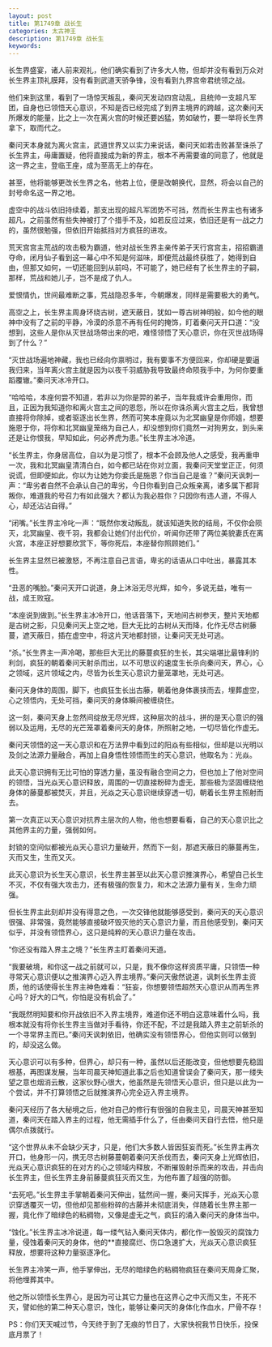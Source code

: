 ```yaml
---
layout: post
title: 第1749章 战长生
categories: 太古神王
description: 第1749章 战长生
keywords:
---
```


长生界盛宴，诸人前来观礼，他们确实看到了许多大人物，但却并没有看到万众对长生界主顶礼膜拜，没有看到武道天骄争锋，没有看到九界宫帝君统领之战。

他们来到这里，看到了一场惊天叛乱，秦问天发动四宫动乱，且统帅一支超凡军团，自身也已领悟天心意识，不知是否已经完成了到界主境界的跨越，这次秦问天所爆发的能量，比之上一次在离火宫的时候还要凶猛，势如破竹，要一举将长生界拿下，取而代之。

秦问天本身就为离火宫主，武道世界又以实力来说话，秦问天如若击败甚至诛杀了长生界主，毋庸置疑，他将直接成为新的界主，根本不再需要谁的同意了，他就是这一界之主，登临王座，成为至高无上的存在。

甚至，他将能够更改长生界之名，他若上位，便是改朝换代，显然，将会以自己的封号命名这一界之地。

虚空中的战斗依旧持续着，那支出现的超凡军团势不可挡，然而长生界主也有诸多超凡，之前虽然有些失神被打了个措手不及，如若反应过来，依旧还是有一战之力的，虽然很勉强，但依旧开始抵挡对方疯狂的进攻。

荒天宫宫主荒战的攻击极为霸道，他对战长生界主亲传弟子天行宫宫主，招招霸道夺命，闭月仙子看到这一幕心中不知是何滋味，即便荒战最终获胜了，她得到自由，但那又如何，一切还能回到从前吗，不可能了，她已经有了长生界主的子嗣，那样，荒战和她儿子，岂不是成了仇人。

爱恨情仇，世间最难断之事，荒战隐忍多年，今朝爆发，同样是需要极大的勇气。

高空之上，长生界主周身环绕古树，遮天蔽日，犹如一尊古树神明般，如今他的眼神中没有了之前的平静，冷漠的杀意不再有任何的掩饰，盯着秦问天开口道：“没想到，这些人是你从灭世战场带出来的吧，难怪领悟了天心意识，你在灭世战场得到了什么？”

“灭世战场遍地神藏，我也已经向你禀明过，我有要事不方便回来，你却硬是要逼我归来，当年离火宫主就是因为以夜千羽威胁我导致最终命陨我手中，为何你要重蹈覆辙。”秦问天冰冷开口。

“哈哈哈，本座何尝不知道，若非以为你是羿的弟子，当年我或许会重用你，而且，正因为我知道你和离火宫主之间的恩怨，所以在你诛杀离火宫主之后，我曾想直接将你除掉，或者驱逐出长生界，然而可笑本座竟以为北冥幽皇是你师姐，想要施恩于你，将你和北冥幽皇笼络为自己人，却没想到你们竟然一对狗男女，到头来还是让你恨我，早知如此，何必养虎为患。”长生界主冰冷道。

“长生界主，你身居高位，自以为是习惯了，根本不会顾及他人之感受，我再重申一次，我和北冥幽皇清清白白，如今都已站在你对立面，我秦问天堂堂正正，何须说谎，但即便如此，你以为让她为你妾氏是施恩？你当自己是谁？”秦问天讽刺一声：“卑劣者自然不会承认自己的卑劣，今日你看到自己众叛亲离，诸多属下都背叛你，难道我的号召力有如此强大？都认为我必胜你？只因你有违人道，不得人心，却还沾沾自得。”

“闭嘴。”长生界主冷叱一声：“既然你发动叛乱，就该知道失败的结局，不仅你会陨灭，北冥幽皇、夜千羽，我都会让她们付出代价，听闻你还带了两位美貌妻氏在离火宫，本座正好想要欣赏下，等你死后，本座替你照顾她们。”

长生界主显然已被激怒，不再注意自己言语，卑劣的话语从口中吐出，暴露其本性。

“丑恶的嘴脸。”秦问天开口说道，身上沐浴无尽光辉，如今，多说无益，唯有一战，成王败寇。

“本座说到做到。”长生界主冰冷开口，他话音落下，天地间古树参天，整片天地都是古树之影，只见秦问天上空之地，巨大无比的古树从天而降，化作无尽古树藤蔓，遮天蔽日，插在虚空中，将这片天地都封锁，让秦问天无处可逃。

“杀。”长生界主一声冷喝，那些巨大无比的藤蔓疯狂的生长，其尖端堪比最锋利的利剑，疯狂的朝着秦问天射杀而出，以不可思议的速度生长杀向秦问天，界心，心之领域，这片领域之内，尽皆为长生天心意识力量笼罩地，无处可逃。

秦问天身体的周围，脚下，也疯狂生长出古藤，朝着他身体裹挟而去，埋葬虚空，心之领悟内，无处可挡，秦问天的身体瞬间被缠绕住。

这一刻，秦问天身上忽然间绽放无尽光辉，这种层次的战斗，拼的是天心意识的强弱以及运用，无尽的光芒笼罩着秦问天的身体，所照射之地，一切尽皆化作虚无。

秦问天领悟的这一天心意识和在万法界中看到过的阳焱有些相似，但却是以光明以及剑之法源力量融合，再加上自身悟性领悟而生的天心意识，他取名为：光焱。

此天心意识拥有无比可怕的穿透力量，虽没有融合空间之力，但也加上了他对空间的领悟，当光焱天心意识释放，周围的一切直接粉碎为虚无，那些极为坚固缠绕他身体的藤蔓都被焚灭，并且，光焱之天心意识继续穿透一切，朝着长生界主照射而去。

第一次真正以天心意识对抗界主层次的人物，他也想要看看，自己的天心意识比之其他界主的力量，强弱如何。

封锁的空间似都被光焱天心意识力量破开，然而下一刻，那遮天蔽日的藤蔓再生，灭而又生，生而又灭。

此天心意识为长生天心意识，长生界主甚至以此天心意识推演界心，希望自己长生不灭，不仅有强大攻击力，还有极强的恢复力，和木之法源力量有关，生命力顽强。

但长生界主此刻却并没有得意之色，一次交锋他就能够感受到，秦问天的天心意识很强、非常强，竟然能够直接破坏毁灭他的天心意识力量，而且他感受到，秦问天似乎，并没有领悟界心，这只是纯粹的天心意识力量在攻击。

“你还没有踏入界主之境？”长生界主盯着秦问天道。

“我要破境，和你这一战之前就可以，只是，我不像你这样资质平庸，只领悟一种寻常天心意识便以之推演界心迈入界主境界。”秦问天傲然说道，讽刺长生界主资质，他的话使得长生界主神色难看：“狂妄，你想要领悟超然天心意识从而再生界心吗？好大的口气，你怕是没有机会了。”

“我既然明知要和你开战依旧不入界主境界，难道你还不明白这意味着什么吗，我根本就没有将你长生界主当做对手看待，你还不配，不过是我踏入界主之前斩杀的一个寻常界主而已。”秦问天讽刺依旧，他确实没有领悟界心，但他实则可以做到的，却没这么做。

天心意识可以有多种，但界心，却只有一种，虽然以后还能改变，但他想要先稳固根基，再图谋发展，当年司晨天神知道此事之后也知道曾误会了秦问天，那一缕失望之意也烟消云散，这家伙野心很大，他虽然是先领悟天心意识，但只是以此为一个尝试，并不打算领悟之后就推演界心完全迈入界主境界。

秦问天经历了各大秘境之后，他对自己的修行有很强的自我主见，司晨天神甚至知道，秦问天在踏入界主的过程，他无需插手什么了，任由秦问天自行去悟，他只是偶尔点拨就行。

“这个世界从未不会缺少天才，只是，他们大多数人皆因狂妄而死。”长生界主再次开口，他身形一闪，携无尽古树藤蔓朝着秦问天杀伐而去，秦问天身上光辉依旧，光焱天心意识疯狂的在对方的心之领域内释放，不断摧毁射杀而来的攻击，并击向长生界主，但长生界主身前藤蔓疯狂灭而又生，为他布置了超强的防御。

“去死吧。”长生界主手掌朝着秦问天伸出，猛然间一握，秦问天挥手，光焱天心意识穿透覆灭一切，但他却见那些粉碎的古藤并未彻底消失，伴随着长生界主那一握，竟化作了暗绿色的粘稠物，又像是虚无之气，疯狂的涌入秦问天的身体当中。

“蚀化。”长生界主冰冷说道，每一缕气钻入秦问天体内，都化作一股毁灭的腐蚀力量，侵蚀着秦问天的身体，他的**直接腐烂、伤口急速扩大，光焱天心意识疯狂释放，想要将这种力量驱逐净化。

长生界主冷笑一声，他手掌伸出，无尽的暗绿色的粘稠物疯狂在秦问天周身汇聚，将他埋葬其中。

他之所以领悟长生界心，是因为可让其它力量也在这界心之中灭而又生，不死不灭，譬如他的第二种天心意识，蚀化，能够让秦问天的身体化作血水，尸骨不存！

PS：你们天天喊过节，今天终于到了无痕的节日了，大家快祝我节日快乐，投保底月票了！
